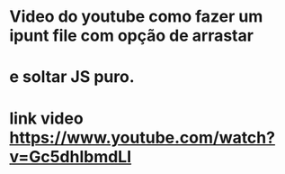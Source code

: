 # Video do youtube como fazer um ipunt file com opção de arrastar 
# e soltar JS puro.

# link video  https://www.youtube.com/watch?v=Gc5dhlbmdLI